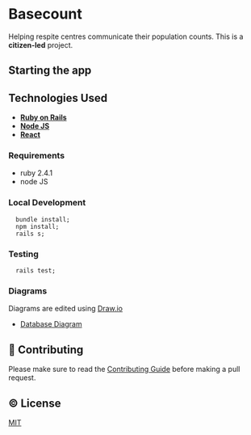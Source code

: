 # Basecount
Helping respite centres communicate their population counts. This is a **citizen-led** project.

## Starting the app

## Technologies Used
- [**Ruby on Rails**](https://rubyonrails.org/)
- [**Node JS**](https://nodejs.org/)
- [**React**](https://reactjs.org/)

### Requirements
- ruby 2.4.1
- node JS

### Local Development
```
  bundle install;
  npm install;
  rails s;
```

### Testing
```
  rails test;
```

### Diagrams
Diagrams are edited using [Draw.io](https://www.draw.io/)

- [Database Diagram](https://github.com/CivicTechTO/basecount/blob/master/diagrams/backend.png)

## :muscle: Contributing

Please make sure to read the [Contributing Guide](CONTRIBUTING.md) before making a pull request.

## :copyright: License

[MIT](http://opensource.org/licenses/MIT)